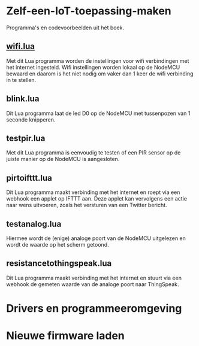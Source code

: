 # Zelf-een-IoT-toepassing-maken
Programma's en codevoorbeelden uit het boek.

## [wifi.lua](wifi.lua)
Met dit Lua programma worden de instellingen voor wifi verbindingen met het internet ingesteld. Wifi instellingen worden lokaal op de NodeMCU bewaard en daarom is het niet nodig om vaker dan 1 keer de wifi verbinding in te stellen. 

## blink.lua
Dit Lua programma laat de led D0 op de NodeMCU met tussenpozen van 1 seconde knipperen.

## testpir.lua
Met dit Lua programma is eenvoudig te testen of een PIR sensor op de juiste manier op de NodeMCU is aangesloten.

## pirtoifttt.lua
Dit Lua programma maakt verbinding met het internet en roept via een webhook een applet op IFTTT aan. Deze applet kan vervolgens een actie naar wens uitvoeren, zoals het versturen van een Twitter bericht.

## testanalog.lua
Hiermee wordt de (enige) analoge poort van de NodeMCU uitgelezen en wordt de waarde op het scherm getoond.

## resistancetothingspeak.lua
Dit Lua programma maakt verbinding met het internet en stuurt via een webhook de gemeten waarde van de analoge poort naar ThingSpeak.

# Drivers en programmeeromgeving

# Nieuwe firmware laden
